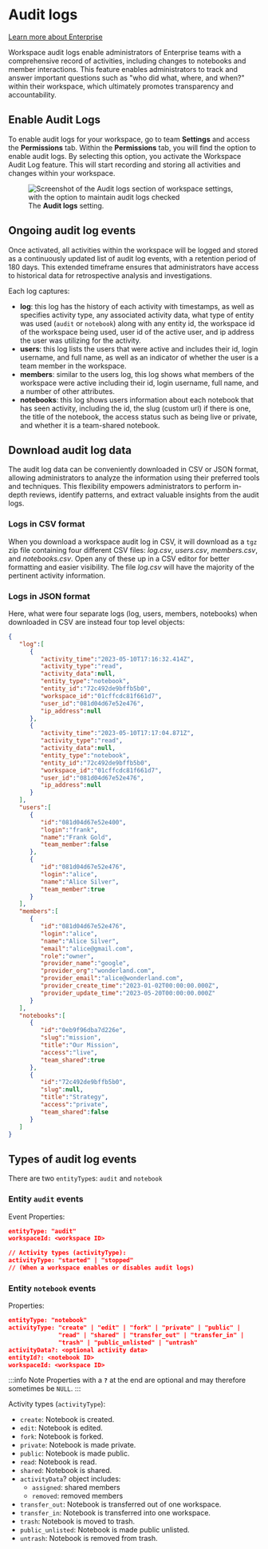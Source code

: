 # Audit logs 
<a class="enterprise-label" href="https://observablehq.com/pricing">Learn more about Enterprise</a>


Workspace audit logs enable administrators of Enterprise teams with a comprehensive record of activities, including changes to notebooks and member interactions. This feature enables administrators to track and answer important questions such as "who did what, where, and when?" within their workspace, which ultimately promotes transparency and accountability.


## Enable Audit Logs

To enable audit logs for your workspace, go to team **Settings** and access the **Permissions** tab. Within the **Permissions** tab, you will find the option to enable audit logs. By selecting this option, you activate the Workspace Audit Log feature. This will start recording and storing all activities and changes within your workspace.

<figure>
  <img
    class="screenshot" style="max-width:450px;"
    src="/accounts-workspaces/assets/settings-audit-log.png"
    alt="Screenshot of the Audit logs section of workspace settings, with the option to maintain audit logs checked"
  />
  <figcaption>The <b>Audit logs</b> setting.</figcaption>
</figure>

## Ongoing audit log events

Once activated, all activities within the workspace will be logged and stored as a continuously updated list of audit log events, with a retention period of 180 days. This extended timeframe ensures that administrators have access to historical data for retrospective analysis and investigations.

Each log captures:
- **log**: this log has the history of each activity with timestamps, as well as specifies activity type, any associated activity data, what type of entity was used (`audit` or `notebook`) along with any entity id, the workspace id of the workspace being used, user id of the active user, and ip address the user was utilizing for the activity.
- **users**: this log lists the users that were active and includes their id, login username, and full name, as well as an indicator of whether the user is a team member in the workspace.
- **members**: similar to the users log, this log shows what members of the workspace were active including their id, login username, full name, and a number of other attributes.
- **notebooks**: this log shows users information about each notebook that has seen activity, including the id, the slug (custom url) if there is one, the title of the notebook, the access status such as being live or private, and whether it is a team-shared notebook.

## Download audit log data

The audit log data can be conveniently downloaded in CSV or JSON format, allowing administrators to analyze the information using their preferred tools and techniques. This flexibility empowers administrators to perform in-depth reviews, identify patterns, and extract valuable insights from the audit logs.

### Logs in CSV format

When you download a workspace audit log in CSV, it will download as a `tgz` zip file containing four different CSV files: _log.csv_, _users.csv_, _members.csv_, and _notebooks.csv_. Open any of these up in a CSV editor for better formatting and easier visibility. The file _log.csv_ will have the majority of the pertinent activity information.

### Logs in JSON format

Here, what were four separate logs (log, users, members, notebooks) when downloaded in CSV are instead four top level objects:

```json
{
   "log":[
      {
         "activity_time":"2023-05-10T17:16:32.414Z",
         "activity_type":"read",
         "activity_data":null,
         "entity_type":"notebook",
         "entity_id":"72c492de9bffb5b0",
         "workspace_id":"01cffcdc81f661d7",
         "user_id":"081d04d67e52e476",
         "ip_address":null
      },
      {
         "activity_time":"2023-05-10T17:17:04.871Z",
         "activity_type":"read",
         "activity_data":null,
         "entity_type":"notebook",
         "entity_id":"72c492de9bffb5b0",
         "workspace_id":"01cffcdc81f661d7",
         "user_id":"081d04d67e52e476",
         "ip_address":null
      }
   ],
   "users":[
      {
         "id":"081d04d67e52e400",
         "login":"frank",
         "name":"Frank Gold",
         "team_member":false
      },
      {
         "id":"081d04d67e52e476",
         "login":"alice",
         "name":"Alice Silver",
         "team_member":true
      }
   ],
   "members":[
      {
         "id":"081d04d67e52e476",
         "login":"alice",
         "name":"Alice Silver",
         "email":"alice@gmail.com",
         "role":"owner",
         "provider_name":"google",
         "provider_org":"wonderland.com",
         "provider_email":"alice@wonderland.com",
         "provider_create_time":"2023-01-02T00:00:00.000Z",
         "provider_update_time":"2023-05-20T00:00:00.000Z"
      }
   ],
   "notebooks":[
      {
         "id":"0eb9f96dba7d226e",
         "slug":"mission",
         "title":"Our Mission",
         "access":"live",
         "team_shared":true
      },
      {
         "id":"72c492de9bffb5b0",
         "slug":null,
         "title":"Strategy",
         "access":"private",
         "team_shared":false
      }
   ]
}
```

## Types of audit log events

There are two `entityType`s: `audit` and `notebook`

### Entity `audit` events

Event Properties:

```json
entityType: "audit"
workspaceId: <workspace ID>

// Activity types (activityType):
activityType: "started" | "stopped"
// (When a workspace enables or disables audit logs)
```

### Entity `notebook` events
Properties:

```json
entityType: "notebook"
activityType: "create" | "edit" | "fork" | "private" | "public" |
              "read" | "shared" | "transfer_out" | "transfer_in" |
              "trash" | "public_unlisted" | "untrash"
activityData?: <optional activity data>
entityId?: <notebook ID>
workspaceId: <workspace ID>
```

:::info Note
Properties with a <b><code>?</code></b> at the end are optional and may therefore sometimes be <code>NULL</code>.
:::

Activity types (`activityType`):

- `create`: Notebook is created.
- `edit`: Notebook is edited.
- `fork`: Notebook is forked.
- `private`: Notebook is made private.
- `public`: Notebook is made public.
- `read`: Notebook is read.
- `shared`: Notebook is shared.
- `activityData`? object includes:
    - `assigned`: shared members
    - `removed`: removed members
- `transfer_out`: Notebook is transferred out of one workspace.
- `transfer_in`: Notebook is transferred into one workspace.
- `trash`: Notebook is moved to trash.
- `public_unlisted`: Notebook is made public unlisted.
- `untrash`: Notebook is removed from trash.
